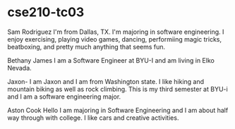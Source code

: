 # cse210-tc03

Sam Rodriguez
I'm from Dallas, TX. I'm majoring in software engineering. I enjoy exercising, playing video games, dancing, performiing magic tricks, beatboxing, and pretty much anything that seems fun.

Bethany James
I am a Software Engineer at BYU-I and am living in Elko Nevada.

Jaxon- 
I am Jaxon and I am from Washington state. I like hiking and mountain biking as well as rock climbing. This is my third semester at BYU-i and I am a software engineering major. 

Aston Cook
Hello I am majoring in Software Engineering and I am about half way through with college.
I like cars and creative activities. 


